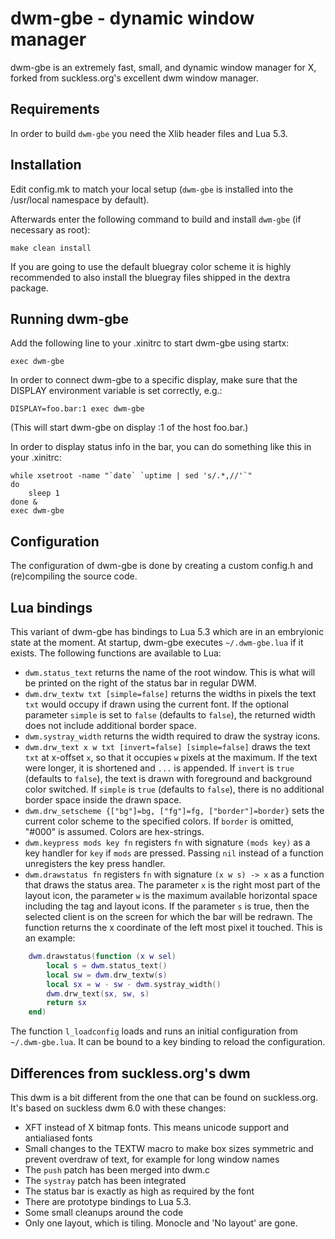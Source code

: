 dwm-gbe - dynamic window manager
============================
dwm-gbe is an extremely fast, small, and dynamic window manager for X, forked
from suckless.org's excellent dwm window manager.

Requirements
------------
In order to build `dwm-gbe` you need the Xlib header files and Lua 5.3.

Installation
------------
Edit config.mk to match your local setup (`dwm-gbe` is installed into the
/usr/local namespace by default).

Afterwards enter the following command to build and install `dwm-gbe` (if
necessary as root):

    make clean install

If you are going to use the default bluegray color scheme it is highly
recommended to also install the bluegray files shipped in the dextra package.

Running dwm-gbe
---------------
Add the following line to your .xinitrc to start dwm-gbe using startx:

    exec dwm-gbe

In order to connect dwm-gbe to a specific display, make sure that the DISPLAY
environment variable is set correctly, e.g.:

    DISPLAY=foo.bar:1 exec dwm-gbe

(This will start dwm-gbe on display :1 of the host foo.bar.)

In order to display status info in the bar, you can do something like this in
your .xinitrc:

    while xsetroot -name "`date` `uptime | sed 's/.*,//'`"
    do
        sleep 1
    done &
    exec dwm-gbe


Configuration
-------------
The configuration of dwm-gbe is done by creating a custom config.h and
(re)compiling the source code.

Lua bindings
------------
This variant of dwm-gbe has bindings to Lua 5.3 which are in an embryionic state
at the moment. At startup, dwm-gbe executes `~/.dwm-gbe.lua` if it exists. The
following functions are available to Lua:

* `dwm.status_text` returns the name of the root window. This is what will be
  printed on the right of the status bar in regular DWM.
* `dwm.drw_textw txt [simple=false]` returns the widths in pixels the text
  `txt` would occupy if drawn using the current font. If the optional parameter
  `simple` is set to `false` (defaults to `false`), the returned width does not
  include additional border space.
* `dwm.systray_width` returns the width required to draw the systray icons.
* `dwm.drw_text x w txt [invert=false] [simple=false]` draws the text `txt` at
  x-offset `x`, so that it occupies `w` pixels at the maximum. If the text were
  longer, it is shortened and `...` is appended. If `invert` is `true` (defaults
  to `false`), the text is drawn with foreground and background color switched.
  If `simple` is `true` (defaults to `false`), there is no additional border
  space inside the drawn space.
* `dwm.drw_setscheme {["bg"]=bg, ["fg"]=fg, ["border"]=border}` sets the
  current color scheme to the specified colors. If `border` is omitted, "#000"
  is assumed. Colors are hex-strings.
* `dwm.keypress mods key fn` registers `fn` with signature `(mods key)` as a key
  handler for `key` if `mods` are pressed. Passing `nil` instead of a function unregisters
  the key press handler.
* `dwm.drawstatus fn` registers `fn` with signature `(x w s) -> x` as a function
  that draws the status area. The parameter `x` is the right most part of the
  layout icon, the parameter `w` is the maximum available horizontal space
  including the tag and layout icons. If the parameter `s` is true, then the
  selected client is on the screen for which the bar will be redrawn. The
  function returns the x coordinate of the left most pixel it touched. This is
  an example:

```lua
    dwm.drawstatus(function (x w sel)
        local s = dwm.status_text()
        local sw = dwm.drw_textw(s)
        local sx = w - sw - dwm.systray_width()
        dwm.drw_text(sx, sw, s)
        return sx
    end)
```

The function `l_loadconfig` loads and runs an initial configuration from
`~/.dwm-gbe.lua`. It can be bound to a key binding to reload the configuration.

Differences from suckless.org's dwm
-----------------------------------
This dwm is a bit different from the one that can be found on suckless.org. It's
based on suckless dwm 6.0 with these changes:

* XFT instead of X bitmap fonts. This means unicode support and antialiased
  fonts
* Small changes to the TEXTW macro to make box sizes symmetric and prevent
  overdraw of text, for example for long window names
* The `push` patch has been merged into dwm.c
* The `systray` patch has been integrated
* The status bar is exactly as high as required by the font
* There are prototype bindings to Lua 5.3.
* Some small cleanups around the code
* Only one layout, which is tiling. Monocle and 'No layout' are gone.
